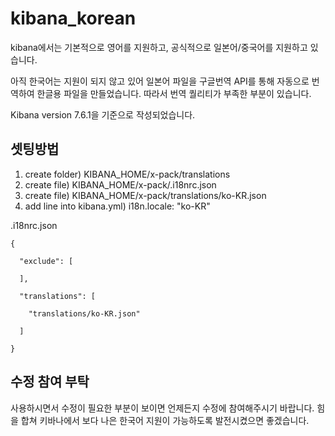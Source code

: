 # kibana_korean

kibana에서는 기본적으로 영어를 지원하고, 공식적으로 일본어/중국어를 지원하고 있습니다.

아직 한국어는 지원이 되지 않고 있어 일본어 파일을 구글번역 API를 통해 자동으로 번역하여 한글용 파일을 만들었습니다.
따라서 번역 퀄리티가 부족한 부분이 있습니다.

Kibana version 7.6.1을 기준으로 작성되었습니다.

## 셋팅방법
1) create folder) KIBANA_HOME/x-pack/translations
2) create file) KIBANA_HOME/x-pack/.i18nrc.json
3) create file) KIBANA_HOME/x-pack/translations/ko-KR.json
4) add line into kibana.yml) i18n.locale: "ko-KR" 


.i18nrc.json

```
{

  "exclude": [

  ],

  "translations": [

    "translations/ko-KR.json"

  ]

}
```

## 수정 참여 부탁
사용하시면서 수정이 필요한 부분이 보이면 언제든지 수정에 참여해주시기 바랍니다.
힘을 합쳐 키바나에서 보다 나은 한국어 지원이 가능하도록 발전시켰으면 좋겠습니다.


